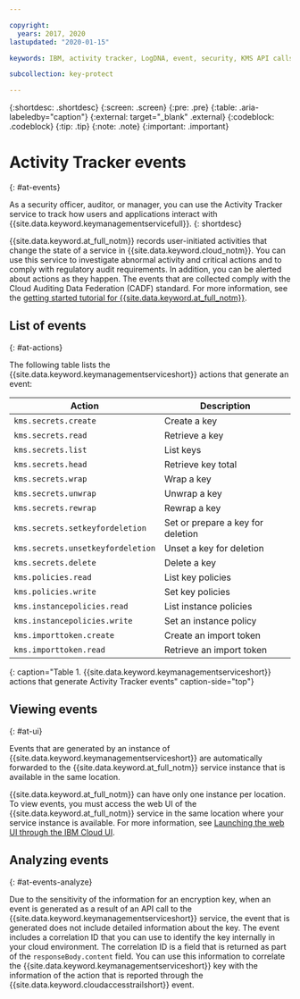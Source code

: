 ```yaml
---

copyright:
  years: 2017, 2020
lastupdated: "2020-01-15"

keywords: IBM, activity tracker, LogDNA, event, security, KMS API calls, monitor KMS events

subcollection: key-protect

---
```


{:shortdesc: .shortdesc}
{:screen: .screen}
{:pre: .pre}
{:table: .aria-labeledby="caption"}
{:external: target="_blank" .external}
{:codeblock: .codeblock}
{:tip: .tip}
{:note: .note}
{:important: .important}

<!-- Include your AT events file in the Reference nav group in your toc file. -->

<!-- Make sure that the AT events file has the H1 ID set to: {: #at_events} -->

# Activity Tracker events
{: #at-events}

As a security officer, auditor, or manager, you can use the Activity Tracker service to track how users and applications interact with {{site.data.keyword.keymanagementservicefull}}.
{: shortdesc}

{{site.data.keyword.at_full_notm}} records user-initiated activities that change the state of a service in {{site.data.keyword.cloud_notm}}. You can use this service to investigate abnormal activity and critical actions and to comply with regulatory audit requirements. In addition, you can be alerted about actions as they happen. The events that are collected comply with the Cloud Auditing Data Federation (CADF) standard. For more information, see the [getting started tutorial for {{site.data.keyword.at_full_notm}}](/docs/services/Activity-Tracker-with-LogDNA?topic=logdnaat-getting-started#getting-started).

<!-- If you have multiple events that might not be related, you can create different sections to group them. -->

## List of events
{: #at-actions}

The following table lists the {{site.data.keyword.keymanagementserviceshort}} actions that generate an event:

| Action                            | Description                       |
| --------------------------------- | --------------------------------- |
| `kms.secrets.create`              | Create a key                      |
| `kms.secrets.read`                | Retrieve a key                    |
| `kms.secrets.list`                | List keys                         |
| `kms.secrets.head`                | Retrieve key total                |
| `kms.secrets.wrap`                | Wrap a key                        |
| `kms.secrets.unwrap`              | Unwrap a key                      |
| `kms.secrets.rewrap`              | Rewrap a key                      |
| `kms.secrets.setkeyfordeletion`   | Set or prepare a key for deletion |
| `kms.secrets.unsetkeyfordeletion` | Unset a key for deletion          |
| `kms.secrets.delete`              | Delete a key                      |
| `kms.policies.read`               | List key policies                 |
| `kms.policies.write`              | Set key policies                  |
| `kms.instancepolicies.read`       | List instance policies            |
| `kms.instancepolicies.write`      | Set an instance policy            |
| `kms.importtoken.create`          | Create an import token            |
| `kms.importtoken.read`            | Retrieve an import token          |
{: caption="Table 1. {{site.data.keyword.keymanagementserviceshort}} actions that generate Activity Tracker events" caption-side="top"}

## Viewing events
{: #at-ui}

<!-- As in the previous section, there are multiple options. Choose the one that best suits your service, and delete the other ones. --> 

<!-- Option 2: Location based service: A location-based service generates events in the same location where the service instance is provisioned. For example, Certificate Manager. -->

Events that are generated by an instance of {{site.data.keyword.keymanagementserviceshort}} are automatically forwarded to the {{site.data.keyword.at_full_notm}} service instance that is available in the same location. 

{{site.data.keyword.at_full_notm}} can have only one instance per location. To view events, you must access the web UI of the {{site.data.keyword.at_full_notm}} service in the same location where your service instance is available. For more information, see [Launching the web UI through the IBM Cloud UI](/docs/services/Activity-Tracker-with-LogDNA?topic=logdnaat-launch#launch_step2).

## Analyzing events
{: #at-events-analyze}

<!-- Provide information about the events in your service that add additional information in requestData and responseData. See the IAM Events topic for a sample topic that includes this section: https://cloud.ibm.com/docs/services/Activity-Tracker-with-LogDNA?topic=logdnaat-at_events_iam.  -->

Due to the sensitivity of the information for an encryption key, when an event is generated as a result of an API call to the {{site.data.keyword.keymanagementserviceshort}} service, the event that is generated does not include detailed information about the key. The event includes a correlation ID that you can use to identify the key internally in your cloud environment. The correlation ID is a field that is returned as part of the `responseBody.content` field. You can use this information to correlate the {{site.data.keyword.keymanagementserviceshort}} key with the information of the action that is reported through the {{site.data.keyword.cloudaccesstrailshort}} event.
